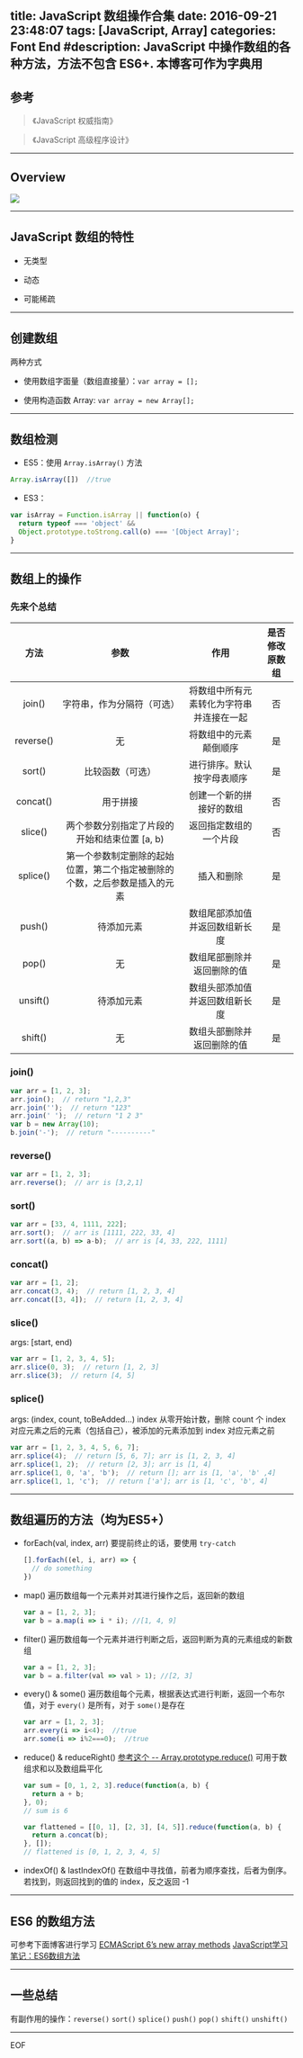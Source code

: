 title: JavaScript 数组操作合集
date: 2016-09-21 23:48:07
tags: [JavaScript, Array]
categories: Font End
#description: JavaScript 中操作数组的各种方法，方法不包含 ES6+. 本博客可作为字典用
---

## 参考

> 《JavaScript 权威指南》

> 《JavaScript 高级程序设计》

---

## Overview
![](http://7xoxnz.com1.z0.glb.clouddn.com/js-array-overview.png)
<!-- more -->
---

## JavaScript 数组的特性

- 无类型

- 动态

- 可能稀疏

---

## 创建数组

两种方式

- 使用数组字面量（数组直接量）：`var array = [];`

- 使用构造函数 Array: `var array = new Array[];`

---

## 数组检测

- ES5：使用 `Array.isArray()` 方法
``` js
Array.isArray([])  //true
```


- ES3：
``` js
var isArray = Function.isArray || function(o) {
  return typeof === 'object' &&
  Object.prototype.toStrong.call(o) === '[Object Array]';
}
```

---

## 数组上的操作

### 先来个总结

| 方法       | 参数       |   作用    |  是否修改原数组  |
| :--------:  | :-----:    | :----: | :---:|
| join()      | 字符串，作为分隔符（可选） |   将数组中所有元素转化为字符串并连接在一起   | 否|
| reverse()      | 无      |   将数组中的元素颠倒顺序    | 是|
| sort()        | 比较函数（可选）      |   进行排序。默认按字母表顺序    | 是|
| concat() | 用于拼接 | 创建一个新的拼接好的数组 | 否|
| slice() | 两个参数分别指定了片段的开始和结束位置 [a, b) | 返回指定数组的一个片段 | 否 |
| splice() | 第一个参数制定删除的起始位置，第二个指定被删除的个数，之后参数是插入的元素 | 插入和删除 | 是 |
| push() | 待添加元素 | 数组尾部添加值并返回数组新长度 | 是|
| pop() | 无 | 数组尾部删除并返回删除的值 | 是 |
| unsift() | 待添加元素 | 数组头部添加值并返回数组新长度 | 是|
| shift() | 无 | 数组头部删除并返回删除的值 | 是 |

### join()
``` js
var arr = [1, 2, 3];
arr.join();  // return "1,2,3"
arr.join('');  // return "123"
arr.join(' ');  // return "1 2 3"
var b = new Array(10);
b.join('-');  // return "----------"
```

### reverse()
``` js
var arr = [1, 2, 3];
arr.reverse();  // arr is [3,2,1]
```

### sort()
``` js
var arr = [33, 4, 1111, 222];
arr.sort();  // arr is [1111, 222, 33, 4]
arr.sort((a, b) => a-b);  // arr is [4, 33, 222, 1111]
```

### concat()
``` js
var arr = [1, 2];
arr.concat(3, 4);  // return [1, 2, 3, 4]
arr.concat([3, 4]);  // return [1, 2, 3, 4]
```

### slice()
args: [start, end)
``` js
var arr = [1, 2, 3, 4, 5];
arr.slice(0, 3);  // return [1, 2, 3]
arr.slice(3);  // return [4, 5]
```

### splice()
args: (index, count, toBeAdded...)
index 从零开始计数，删除 count 个 index 对应元素之后的元素（包括自己），被添加的元素添加到 index 对应元素之前
``` js
var arr = [1, 2, 3, 4, 5, 6, 7];
arr.splice(4);  // return [5, 6, 7]; arr is [1, 2, 3, 4]
arr.splice(1, 2);  // return [2, 3]; arr is [1, 4]
arr.splice(1, 0, 'a', 'b');  // return []; arr is [1, 'a', 'b' ,4]
arr.splice(1, 1, 'c');  // return ['a']; arr is [1, 'c', 'b', 4]
```

---

## 数组遍历的方法（均为ES5+）

- forEach(val, index, arr)
  要提前终止的话，要使用 `try-catch`
  ``` js
  [].forEach((el, i, arr) => {
    // do something
  })
  ```

- map()
  遍历数组每一个元素并对其进行操作之后，返回新的数组
  ``` js
  var a = [1, 2, 3];
  var b = a.map(i => i * i); //[1, 4, 9]
  ```

- filter()
  遍历数组每一个元素并进行判断之后，返回判断为真的元素组成的新数组
  ``` js
  var a = [1, 2, 3];
  var b = a.filter(val => val > 1); //[2, 3]
  ```

- every() & some()
  遍历数组每个元素，根据表达式进行判断，返回一个布尔值，对于 `every()` 是所有，对于 `some()`是存在
  ``` js
  var arr = [1, 2, 3];
  arr.every(i => i<4);  //true
  arr.some(i => i%2===0);  //true
  ```

- reduce() & reduceRight()
  [参考这个 -- Array.prototype.reduce()](https://developer.mozilla.org/en-US/docs/Web/JavaScript/Reference/Global_Objects/Array/Reduce)
  可用于数组求和以及数组扁平化
  ``` js
  var sum = [0, 1, 2, 3].reduce(function(a, b) {
    return a + b;
  }, 0);
  // sum is 6

  var flattened = [[0, 1], [2, 3], [4, 5]].reduce(function(a, b) {
    return a.concat(b);
  }, []);
  // flattened is [0, 1, 2, 3, 4, 5]
  ```

- indexOf() & lastIndexOf()
  在数组中寻找值，前者为顺序查找，后者为倒序。若找到，则返回找到的值的 index，反之返回 -1

---

## ES6 的数组方法

可参考下面博客进行学习
[ECMAScript 6’s new array methods](http://www.2ality.com/2014/05/es6-array-methods.html)
[JavaScript学习笔记：ES6数组方法](http://www.w3cplus.com/javascript/es6-array-methods.html)

---

## 一些总结

有副作用的操作：`reverse()` `sort()` `splice()` `push()` `pop()` `shift()` `unshift()`

---
EOF
